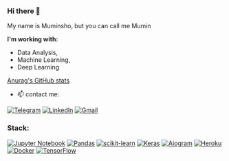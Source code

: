 ### Hi there 👋
My name is Muminsho, but you can call me Mumin

**I'm working with:**
- Data Analysis, 
- Machine Learning, 
- Deep Learning<br>

[Anurag's GitHub stats](https://github-readme-stats.vercel.app/api?username=DaRealMumba)

- 📫 contact me:

[![Telegram](https://img.shields.io/badge/Telegram-2CA5E0?style=for-the-badge&logo=telegram&logoColor=white)](https://t.me/realmumba)
[![LinkedIn](https://img.shields.io/badge/linkedin-%230077B5.svg?style=for-the-badge&logo=linkedin&logoColor=white)](https://www.linkedin.com/in/muminsho-abdulvasiev-b698ab119//)
[![Gmail](https://img.shields.io/badge/Gmail-D14836?style=for-the-badge&logo=gmail&logoColor=white)](muminshoam@gmail.com)


### Stack:
[![Jupyter Notebook](https://img.shields.io/badge/jupyter-%23FA0F00.svg?style=for-the-badge&logo=jupyter&logoColor=white)](https://jupyter.org)
[![Pandas](https://img.shields.io/badge/pandas-%23150458.svg?style=for-the-badge&logo=pandas&logoColor=white)](https://pandas.pydata.org)
[![scikit-learn](https://img.shields.io/badge/scikit--learn-%23F7931E.svg?style=for-the-badge&logo=scikit-learn&logoColor=white)](https://scikit-learn.org/)
[![Keras](https://img.shields.io/badge/Keras-%23D00000.svg?style=for-the-badge&logo=Keras&logoColor=white)](https://keras.io)
[![Aiogram](https://img.shields.io/badge/Aiogram-2CA5E0?style=for-the-badge&logo=telegram&logoColor=white)](https://docs.aiogram.dev/)
[![Heroku](https://img.shields.io/badge/heroku-%23430098.svg?style=for-the-badge&logo=heroku&logoColor=white)](https://www.heroku.com)
[![Docker](https://img.shields.io/badge/docker-%230db7ed.svg?style=for-the-badge&logo=docker&logoColor=white)](https://www.docker.com)
[![TensorFlow](https://img.shields.io/badge/TensorFlow-FF6F00?style=for-the-badge&logo=TensorFlow&logoColor=white)](https://www.tensorflow.com)

